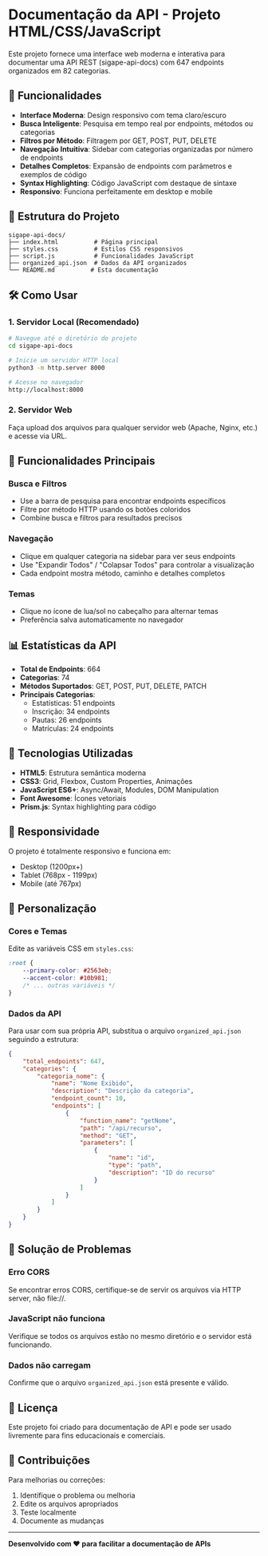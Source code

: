 # Documentação da API - Projeto HTML/CSS/JavaScript

Este projeto fornece uma interface web moderna e interativa para documentar uma API REST (sigape-api-docs) com 647 endpoints organizados em 82 categorias.

## 🚀 Funcionalidades

- **Interface Moderna**: Design responsivo com tema claro/escuro
- **Busca Inteligente**: Pesquisa em tempo real por endpoints, métodos ou categorias
- **Filtros por Método**: Filtragem por GET, POST, PUT, DELETE
- **Navegação Intuitiva**: Sidebar com categorias organizadas por número de endpoints
- **Detalhes Completos**: Expansão de endpoints com parâmetros e exemplos de código
- **Syntax Highlighting**: Código JavaScript com destaque de sintaxe
- **Responsivo**: Funciona perfeitamente em desktop e mobile

## 📁 Estrutura do Projeto

```
sigape-api-docs/
├── index.html          # Página principal
├── styles.css          # Estilos CSS responsivos
├── script.js           # Funcionalidades JavaScript
├── organized_api.json  # Dados da API organizados
└── README.md          # Esta documentação
```

## 🛠️ Como Usar

### 1. Servidor Local (Recomendado)

```bash
# Navegue até o diretório do projeto
cd sigape-api-docs

# Inicie um servidor HTTP local
python3 -m http.server 8000

# Acesse no navegador
http://localhost:8000
```

### 2. Servidor Web

Faça upload dos arquivos para qualquer servidor web (Apache, Nginx, etc.) e acesse via URL.

## 🎯 Funcionalidades Principais

### Busca e Filtros
- Use a barra de pesquisa para encontrar endpoints específicos
- Filtre por método HTTP usando os botões coloridos
- Combine busca e filtros para resultados precisos

### Navegação
- Clique em qualquer categoria na sidebar para ver seus endpoints
- Use "Expandir Todos" / "Colapsar Todos" para controlar a visualização
- Cada endpoint mostra método, caminho e detalhes completos

### Temas
- Clique no ícone de lua/sol no cabeçalho para alternar temas
- Preferência salva automaticamente no navegador

## 📊 Estatísticas da API

- **Total de Endpoints**: 664
- **Categorias**: 74
- **Métodos Suportados**: GET, POST, PUT, DELETE, PATCH
- **Principais Categorias**:
  - Estatísticas: 51 endpoints
  - Inscrição: 34 endpoints
  - Pautas: 26 endpoints
  - Matrículas: 24 endpoints

## 🔧 Tecnologias Utilizadas

- **HTML5**: Estrutura semântica moderna
- **CSS3**: Grid, Flexbox, Custom Properties, Animações
- **JavaScript ES6+**: Async/Await, Modules, DOM Manipulation
- **Font Awesome**: Ícones vetoriais
- **Prism.js**: Syntax highlighting para código

## 📱 Responsividade

O projeto é totalmente responsivo e funciona em:
- Desktop (1200px+)
- Tablet (768px - 1199px)
- Mobile (até 767px)

## 🎨 Personalização

### Cores e Temas
Edite as variáveis CSS em `styles.css`:

```css
:root {
    --primary-color: #2563eb;
    --accent-color: #10b981;
    /* ... outras variáveis */
}
```

### Dados da API
Para usar com sua própria API, substitua o arquivo `organized_api.json` seguindo a estrutura:

```json
{
    "total_endpoints": 647,
    "categories": {
        "categoria_nome": {
            "name": "Nome Exibido",
            "description": "Descrição da categoria",
            "endpoint_count": 10,
            "endpoints": [
                {
                    "function_name": "getNome",
                    "path": "/api/recurso",
                    "method": "GET",
                    "parameters": [
                        {
                            "name": "id",
                            "type": "path",
                            "description": "ID do recurso"
                        }
                    ]
                }
            ]
        }
    }
}
```

## 🐛 Solução de Problemas

### Erro CORS
Se encontrar erros CORS, certifique-se de servir os arquivos via HTTP server, não file://.

### JavaScript não funciona
Verifique se todos os arquivos estão no mesmo diretório e o servidor está funcionando.

### Dados não carregam
Confirme que o arquivo `organized_api.json` está presente e válido.

## 📄 Licença

Este projeto foi criado para documentação de API e pode ser usado livremente para fins educacionais e comerciais.

## 🤝 Contribuições

Para melhorias ou correções:
1. Identifique o problema ou melhoria
2. Edite os arquivos apropriados
3. Teste localmente
4. Documente as mudanças

---

**Desenvolvido com ❤️ para facilitar a documentação de APIs**
